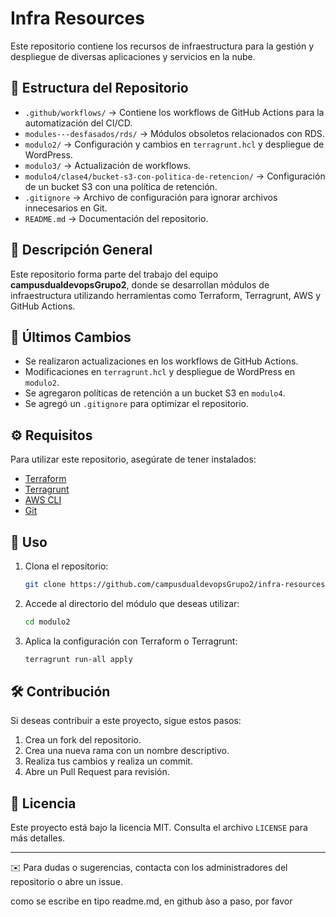 # Infra Resources

Este repositorio contiene los recursos de infraestructura para la gestión y despliegue de diversas aplicaciones y servicios en la nube.

## 📂 Estructura del Repositorio

- `.github/workflows/` → Contiene los workflows de GitHub Actions para la automatización del CI/CD.
- `modules---desfasados/rds/` → Módulos obsoletos relacionados con RDS.
- `modulo2/` → Configuración y cambios en `terragrunt.hcl` y despliegue de WordPress.
- `modulo3/` → Actualización de workflows.
- `modulo4/clase4/bucket-s3-con-politica-de-retencion/` → Configuración de un bucket S3 con una política de retención.
- `.gitignore` → Archivo de configuración para ignorar archivos innecesarios en Git.
- `README.md` → Documentación del repositorio.

## 🚀 Descripción General

Este repositorio forma parte del trabajo del equipo **campusdualdevopsGrupo2**, donde se desarrollan módulos de infraestructura utilizando herramientas como Terraform, Terragrunt, AWS y GitHub Actions.

## 📌 Últimos Cambios

- Se realizaron actualizaciones en los workflows de GitHub Actions.
- Modificaciones en `terragrunt.hcl` y despliegue de WordPress en `modulo2`.
- Se agregaron políticas de retención a un bucket S3 en `modulo4`.
- Se agregó un `.gitignore` para optimizar el repositorio.

## ⚙️ Requisitos

Para utilizar este repositorio, asegúrate de tener instalados:

- [Terraform](https://www.terraform.io/downloads)
- [Terragrunt](https://terragrunt.gruntwork.io/docs/getting-started/install/)
- [AWS CLI](https://aws.amazon.com/cli/)
- [Git](https://git-scm.com/downloads)

## 📖 Uso

1. Clona el repositorio:
   ```bash
   git clone https://github.com/campusdualdevopsGrupo2/infra-resources.git
   ```
2. Accede al directorio del módulo que deseas utilizar:
   ```bash
   cd modulo2
   ```
3. Aplica la configuración con Terraform o Terragrunt:
   ```bash
   terragrunt run-all apply
   ```

## 🛠 Contribución

Si deseas contribuir a este proyecto, sigue estos pasos:

1. Crea un fork del repositorio.
2. Crea una nueva rama con un nombre descriptivo.
3. Realiza tus cambios y realiza un commit.
4. Abre un Pull Request para revisión.

## 📜 Licencia

Este proyecto está bajo la licencia MIT. Consulta el archivo `LICENSE` para más detalles.

---

✉️ Para dudas o sugerencias, contacta con los administradores del repositorio o abre un issue.

como se escribe en tipo readme.md, en github àso a paso, por favor



